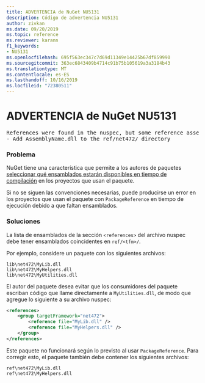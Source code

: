 ```yaml
---
title: ADVERTENCIA de NuGet NU5131
description: Código de advertencia NU5131
author: zivkan
ms.date: 09/20/2019
ms.topic: reference
ms.reviewer: karann
f1_keywords:
- NU5131
ms.openlocfilehash: 695f563ec347c7d69d11349e14425b67df859990
ms.sourcegitcommit: 363ec6843409b4714c91b75b105619a3a3184b43
ms.translationtype: MT
ms.contentlocale: es-ES
ms.lasthandoff: 10/16/2019
ms.locfileid: "72380511"
---
```

# <a name="nuget-warning-nu5131"></a>ADVERTENCIA de NuGet NU5131

<pre>References were found in the nuspec, but some reference assemblies were not found in both the nuspec and ref folder. Add the following reference assemblies:
- Add AssemblyName.dll to the ref/net472/ directory</pre>

### <a name="issue"></a>Problema

NuGet tiene una característica que permite a los autores de paquetes [seleccionar qué ensamblados estarán disponibles en tiempo de compilación](https://docs.microsoft.com/en-gb/nuget/create-packages/select-assemblies-referenced-by-projects) en los proyectos que usan el paquete.

Si no se siguen las convenciones necesarias, puede producirse un error en los proyectos que usan el paquete con `PackageReference` en tiempo de ejecución debido a que faltan ensamblados.

### <a name="solution"></a>Soluciones

La lista de ensamblados de la sección `<references>` del archivo nuspec debe tener ensamblados coincidentes en `ref/<tfm>/`.

Por ejemplo, considere un paquete con los siguientes archivos:

```text
lib\net472\MyLib.dll
lib\net472\MyHelpers.dll
lib\net472\MyUtilities.dll
```

El autor del paquete desea evitar que los consumidores del paquete escriban código que llame directamente a `MyUtilities.dll`, de modo que agregue lo siguiente a su archivo nuspec:

```xml
<references>
    <group targetFramework="net472">
        <reference file="MyLib.dll" />
        <reference file="MyHelpers.dll" />
    </group>
</references>
```

Este paquete no funcionará según lo previsto al usar `PackageReference`. Para corregir esto, el paquete también debe contener los siguientes archivos:

```text
ref\net472\MyLib.dll
ref\net472\MyHelpers.dll
```
